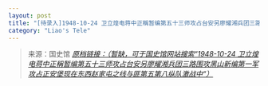 ```yaml
---
layout: post
title: "[待录入]1948-10-24 卫立煌电蒋中正稱暂编第五十三师攻占台安另廖耀湘兵团三路围攻黑山新编第一军攻占正安堡现在东西赵家屯之线与匪第五第八纵队激战中"
category: "Liao's Tele"
---
```



> 来源：国史馆 [*原档链接：（暂缺，可于国史馆网站搜索“1948-10-24 卫立煌电蒋中正稱暂编第五十三师攻占台安另廖耀湘兵团三路围攻黑山新编第一军攻占正安堡现在东西赵家屯之线与匪第五第八纵队激战中“）*]()
